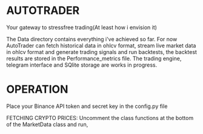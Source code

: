 #   AUTOTRADER
Your gateway to stressfree trading(At least how i envision it)

The Data directory contains everything i've achieved so far. For now AutoTrader can fetch historical data in ohlcv format, stream live market data in ohlcv format and generate trading signals and run backtests, the backtest results are stored in the Performance_metrics file. The trading engine, telegram interface and SQlite storage are works in progress. 

#   OPERATION
Place your Binance API token and secret key in the config.py file

FETCHING CRYPTO PRICES: Uncomment the class functions at the bottom of the MarketData class and run, 